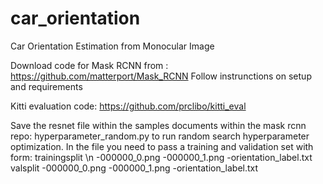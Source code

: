 # car_orientation
Car Orientation Estimation from Monocular Image 

Download code for Mask RCNN from : https://github.com/matterport/Mask_RCNN
  Follow instrunctions on setup and requirements

Kitti evaluation code:
  https://github.com/prclibo/kitti_eval
  
  
Save the resnet file within the samples documents within the mask rcnn repo:
hyperparameter_random.py to run random search hyperparameter optimization.
  In the file you need to pass a training and validation set with form:
    trainingsplit \n
      -000000_0.png
      -000000_1.png
      -orientation_label.txt
     valsplit
      -000000_0.png
      -000000_1.png
      -orientation_label.txt
      


